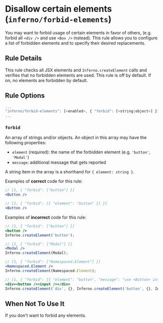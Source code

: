 # Disallow certain elements (`inferno/forbid-elements`)

<!-- end auto-generated rule header -->

You may want to forbid usage of certain elements in favor of others, (e.g. forbid all `<div />` and use `<Box />` instead). This rule allows you to configure a list of forbidden elements and to specify their desired replacements.

## Rule Details

This rule checks all JSX elements and `Inferno.createElement` calls and verifies that no forbidden elements are used. This rule is off by default. If on, no elements are forbidden by default.

## Rule Options

```js
...
"inferno/forbid-elements": [<enabled>, { "forbid": [<string|object>] }]
...
```

### `forbid`

An array of strings and/or objects. An object in this array may have the following properties:

- `element` (required): the name of the forbidden element (e.g. `'button'`, `'Modal'`)
- `message`: additional message that gets reported

A string item in the array is a shorthand for `{ element: string }`.

Examples of **correct** code for this rule:

```jsx
// [1, { "forbid": ["button"] }]
<Button />

// [1, { "forbid": [{ "element": "button" }] }]
<Button />
```

Examples of **incorrect** code for this rule:

```jsx
// [1, { "forbid": ["button"] }]
<button />
Inferno.createElement('button');

// [1, { "forbid": ["Modal"] }]
<Modal />
Inferno.createElement(Modal);

// [1, { "forbid": ["Namespaced.Element"] }]
<Namespaced.Element />
Inferno.createElement(Namespaced.Element);

// [1, { "forbid": [{ "element": "button", "message": "use <Button> instead" }, "input"] }]
<div><button /><input /></div>
Inferno.createElement('div', {}, Inferno.createElement('button', {}, Inferno.createElement('input')));
```

## When Not To Use It

If you don't want to forbid any elements.
